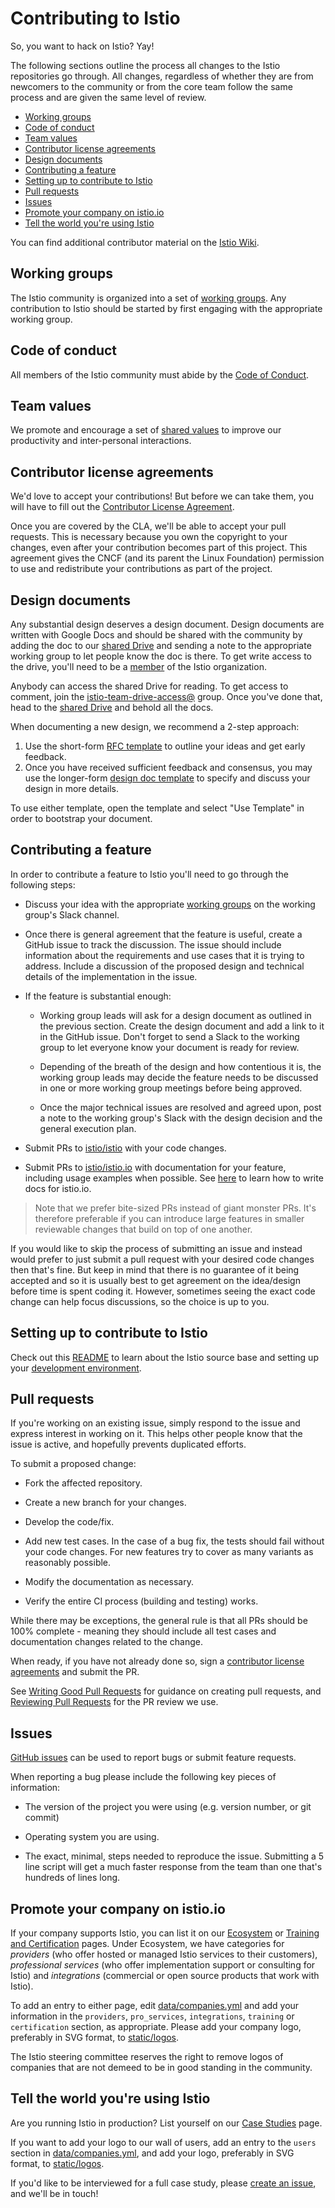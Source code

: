 # Contributing to Istio

So, you want to hack on Istio? Yay!

The following sections outline the process all changes to the Istio
repositories go through.  All changes, regardless of whether they are from
newcomers to the community or from the core team follow the
same process and are given the same level of review.

- [Working groups](#working-groups)
- [Code of conduct](#code-of-conduct)
- [Team values](#team-values)
- [Contributor license agreements](#contributor-license-agreements)
- [Design documents](#design-documents)
- [Contributing a feature](#contributing-a-feature)
- [Setting up to contribute to Istio](#setting-up-to-contribute-to-istio)
- [Pull requests](#pull-requests)
- [Issues](#issues)
- [Promote your company on istio.io](#promote-your-company-on-istioio)
- [Tell the world you're using Istio](#tell-the-world-youre-using-istio)

You can find additional contributor material on the [Istio Wiki](https://github.com/istio/istio/wiki).

## Working groups

The Istio community is organized into a set of [working groups](WORKING-GROUPS.md).
Any contribution to Istio should be started by first engaging with the
appropriate working group.

## Code of conduct

All members of the Istio community must abide by the [Code of Conduct](CODE-OF-CONDUCT.md).

## Team values

We promote and encourage a set of [shared values](VALUES.md) to improve our
productivity and inter-personal interactions.

## Contributor license agreements

We'd love to accept your contributions! But before we can take them, you will
have to fill out the [Contributor License Agreement](CLA.md).

Once you are covered by the CLA, we'll be able to accept your pull requests. This is
necessary because you own the copyright to your changes, even after your
contribution becomes part of this project. This agreement gives the CNCF (and its parent
the Linux Foundation) permission to use and redistribute your contributions as
part of the project.

## Design documents

Any substantial design deserves a design document. Design documents are written with Google Docs and
should be shared with the community by adding the doc to our [shared Drive](https://drive.google.com/corp/drive/folders/0ADmbrU7ueGOUUk9PVA)
and sending a note to the appropriate working group to let people know the doc is there. To get write access
to the drive, you'll need to be a [member](ROLES.md#member) of the Istio organization.

Anybody can access the shared Drive for reading. To get access to comment, join the
[istio-team-drive-access@](https://groups.google.com/forum/#!forum/istio-team-drive-access) group.
Once you've done that, head to the [shared Drive](https://drive.google.com/corp/drive/folders/0ADmbrU7ueGOUUk9PVA) and
behold all the docs.

When documenting a new design, we recommend a 2-step approach:

1. Use the short-form
[RFC template](https://docs.google.com/document/d/1ewJoCcw5-04crH-M0xw4zFxz1cfwVCPnNyW4K3m4Yyc/template/preview)
to outline your ideas and get early feedback.
1. Once you have received sufficient feedback and consensus, you may use the longer-form
[design doc template](https://docs.google.com/document/d/16FLQK8uhhic1ovKnnOG3OXJjFKs2aHnSmbximidpKwM/template/preview)
to specify and discuss your design in more details.

To use either template, open the template and select "Use Template" in order to bootstrap your document.

## Contributing a feature

In order to contribute a feature to Istio you'll need to go through the following steps:

- Discuss your idea with the appropriate [working groups](WORKING-GROUPS.md) on the working
group's Slack channel.

- Once there is general agreement that the feature is useful, create a GitHub issue to track the discussion. The issue should include information
about the requirements and use cases that it is trying to address. Include a discussion of the proposed design and technical details of the
implementation in the issue.

- If the feature is substantial enough:

  - Working group leads will ask for a design document as outlined in the previous section.
  Create the design document and add a link to it in the GitHub issue. Don't forget to send a Slack to the
  working group to let everyone know your document is ready for review.

  - Depending of the breath of the design and how contentious it is, the working group leads may decide
  the feature needs to be discussed in one or more working group meetings before being approved.

  - Once the major technical issues are resolved and agreed upon, post a note to the working group's Slack
  with the design decision and the general execution plan.

- Submit PRs to [istio/istio](https://github.com/istio/istio) with your code changes.

- Submit PRs to [istio/istio.io](https://github.com/istio/istio.io) with
documentation for your feature, including usage examples when possible. See [here](https://istio.io/about/contribute/)
to learn how to write docs for istio.io.

> Note that we prefer bite-sized PRs instead of giant monster PRs. It's therefore preferable if you
can introduce large features in smaller reviewable changes that build on top of one another.

If you would like to skip the process of submitting an issue and
instead would prefer to just submit a pull request with your desired
code changes then that's fine. But keep in mind that there is no guarantee
of it being accepted and so it is usually best to get agreement on the
idea/design before time is spent coding it. However, sometimes seeing the
exact code change can help focus discussions, so the choice is up to you.

## Setting up to contribute to Istio

Check out this [README](https://github.com/istio/istio/blob/master/README.md) to learn about
the Istio source base and setting up your [development environment](https://github.com/istio/istio/wiki/Preparing-for-Development).

## Pull requests

If you're working on an existing issue, simply respond to the issue and express
interest in working on it. This helps other people know that the issue is
active, and hopefully prevents duplicated efforts.

To submit a proposed change:

- Fork the affected repository.

- Create a new branch for your changes.

- Develop the code/fix.

- Add new test cases. In the case of a bug fix, the tests should fail
  without your code changes. For new features try to cover as many
  variants as reasonably possible.

- Modify the documentation as necessary.

- Verify the entire CI process (building and testing) works.

While there may be exceptions, the general rule is that all PRs should
be 100% complete - meaning they should include all test cases and documentation
changes related to the change.

When ready, if you have not already done so, sign a
[contributor license agreements](#contributor-license-agreements) and submit
the PR.

See [Writing Good Pull Requests](https://github.com/istio/istio/wiki/Writing-Good-Pull-Requests) for guidance on creating
pull requests, and [Reviewing Pull Requests](https://github.com/istio/istio/wiki/Reviewing-Pull-Requests) for the PR review
we use.

## Issues

[GitHub issues](https://github.com/istio/istio/issues/new/choose) can be used to report bugs or submit feature requests.

When reporting a bug please include the following key pieces of information:

- The version of the project you were using (e.g. version number,
  or git commit)

- Operating system you are using.

- The exact, minimal, steps needed to reproduce the issue.
  Submitting a 5 line script will get a much faster response from the team
  than one that's hundreds of lines long.

## Promote your company on istio.io

If your company supports Istio, you can list it on our [Ecosystem](https://istio.io/latest/about/ecosystem/)
or [Training and Certification](https://istio.io/latest/about/training/) pages.
Under Ecosystem, we have categories for *providers* (who offer hosted or managed Istio services
to their customers), *professional services* (who offer implementation support
or consulting for Istio) and *integrations* (commercial or open source products
that work with Istio).

To add an entry to either page, edit [data/companies.yml](https://github.com/istio/istio.io/blob/master/data/companies.yml)
and add your information in the `providers`, `pro_services`, `integrations`, `training` or `certification`
section, as appropriate. Please add your company logo, preferably in SVG
format, to [static/logos](https://github.com/istio/istio.io/blob/master/static/logos).

The Istio steering committee reserves the right to remove logos of companies that
are not demeed to be in good standing in the community.

## Tell the world you're using Istio

Are you running Istio in production?  List yourself on our [Case Studies](https://istio.io/latest/about/case-studies/) page.

If you want to add your logo to our wall of users, add an entry to the `users`
section in [data/companies.yml](https://github.com/istio/istio.io/blob/master/data/companies.yml), and add your logo,
preferably in SVG format, to [static/logos](https://github.com/istio/istio.io/blob/master/static/logos).

If you'd like to be interviewed for a full case study, please [create an issue](https://github.com/istio/istio.io/issues/new),
and we'll be in touch!
